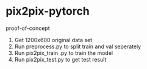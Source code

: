 # pix2pix-pytorch
proof-of-concept

1. Get 1200x600 original data set
2. Run preprocess.py to split train and val seperately
3. Run pix2pix_train .py to train the model
4. Run pix2pix_test.py to get test result
